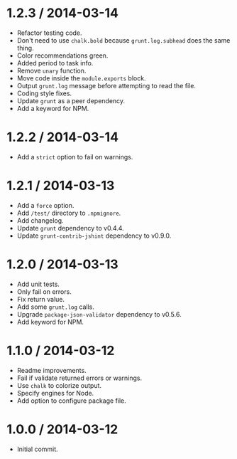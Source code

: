 1.2.3 / 2014-03-14
==================

  * Refactor testing code.
  * Don't need to use `chalk.bold` because `grunt.log.subhead` does the same thing.
  * Color recommendations green.
  * Added period to task info.
  * Remove `unary` function.
  * Move code inside the `module.exports` block.
  * Output `grunt.log` message before attempting to read the file.
  * Coding style fixes.
  * Update `grunt` as a peer dependency.
  * Add a keyword for NPM.

1.2.2 / 2014-03-14
==================

  * Add a `strict` option to fail on warnings.

1.2.1 / 2014-03-13
==================

  * Add a `force` option.
  * Add `/test/` directory to `.npmignore`.
  * Add changelog.
  * Update `grunt` dependency to v0.4.4.
  * Update `grunt-contrib-jshint` dependency to v0.9.0.

1.2.0 / 2014-03-13
==================

  * Add unit tests.
  * Only fail on errors.
  * Fix return value.
  * Add some `grunt.log` calls.
  * Upgrade `package-json-validator` dependency to v0.5.6.
  * Add keyword for NPM.

1.1.0 / 2014-03-12
==================

  * Readme improvements.
  * Fail if validate returned errors or warnings.
  * Use `chalk` to colorize output.
  * Specify engines for Node.
  * Add option to configure package file.

1.0.0 / 2014-03-12
==================

  * Initial commit.
